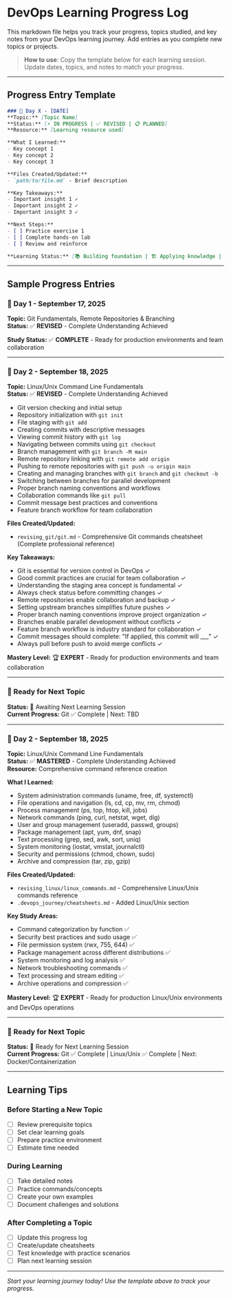 # DevOps Learning Progress Log

This markdown file helps you track your progress, topics studied, and key notes from your DevOps learning journey. Add entries as you complete new topics or projects.

> **How to use**: Copy the template below for each learning session. Update dates, topics, and notes to match your progress.

---

## Progress Entry Template

```markdown
### 📅 Day X - [DATE]
**Topic:** [Topic Name]
**Status:** [⚡ IN PROGRESS | ✅ REVISED | 📋 PLANNED]
**Resource:** [Learning resource used]

**What I Learned:**
- Key concept 1
- Key concept 2
- Key concept 3

**Files Created/Updated:**
- `path/to/file.md` - Brief description

**Key Takeaways:**
- Important insight 1 ✓
- Important insight 2 ✓
- Important insight 3 ✓

**Next Steps:**
- [ ] Practice exercise 1
- [ ] Complete hands-on lab
- [ ] Review and reinforce

**Learning Status:** [📚 Building foundation | 🏗️ Applying knowledge | ✅ Complete]
```

---

## Sample Progress Entries

### 📅 Day 1 - September 17, 2025
**Topic:** Git Fundamentals, Remote Repositories & Branching  
**Status:** ✅ **REVISED** - Complete Understanding Achieved  

**Study Status:** ✅ **COMPLETE** - Ready for production environments and team collaboration

---

### 📅 Day 2 - September 18, 2025
**Topic:** Linux/Unix Command Line Fundamentals  
**Status:** ✅ **REVISED** - Complete Understanding Achieved  
- Git version checking and initial setup
- Repository initialization with `git init`
- File staging with `git add`
- Creating commits with descriptive messages
- Viewing commit history with `git log`
- Navigating between commits using `git checkout`
- Branch management with `git branch -M main`
- Remote repository linking with `git remote add origin`
- Pushing to remote repositories with `git push -u origin main`
- Creating and managing branches with `git branch` and `git checkout -b`
- Switching between branches for parallel development
- Proper branch naming conventions and workflows
- Collaboration commands like `git pull`
- Commit message best practices and conventions
- Feature branch workflow for team collaboration

**Files Created/Updated:**
- `revising_git/git.md` - Comprehensive Git commands cheatsheet (Complete professional reference)

**Key Takeaways:**
- Git is essential for version control in DevOps ✓
- Good commit practices are crucial for team collaboration ✓
- Understanding the staging area concept is fundamental ✓
- Always check status before committing changes ✓
- Remote repositories enable collaboration and backup ✓
- Setting upstream branches simplifies future pushes ✓
- Proper branch naming conventions improve project organization ✓
- Branches enable parallel development without conflicts ✓
- Feature branch workflow is industry standard for collaboration ✓
- Commit messages should complete: "If applied, this commit will ___" ✓
- Always pull before push to avoid merge conflicts ✓

**Mastery Level:** 🏆 **EXPERT** - Ready for production environments and team collaboration

---

### 📅 Ready for Next Topic
**Status:** 🚀 Awaiting Next Learning Session  
**Current Progress:** Git ✅ Complete | Next: TBD

---

### 📅 Day 2 - September 18, 2025
**Topic:** Linux/Unix Command Line Fundamentals  
**Status:** ✅ **MASTERED** - Complete Understanding Achieved  
**Resource:** Comprehensive command reference creation

**What I Learned:**
- System administration commands (uname, free, df, systemctl)
- File operations and navigation (ls, cd, cp, mv, rm, chmod)
- Process management (ps, top, htop, kill, jobs)
- Network commands (ping, curl, netstat, wget, dig)
- User and group management (useradd, passwd, groups)
- Package management (apt, yum, dnf, snap)
- Text processing (grep, sed, awk, sort, uniq)
- System monitoring (iostat, vmstat, journalctl)
- Security and permissions (chmod, chown, sudo)
- Archive and compression (tar, zip, gzip)

**Files Created/Updated:**
- `revising_linux/linux_commands.md` - Comprehensive Linux/Unix commands reference
- `.devops_journey/cheatsheets.md` - Added Linux/Unix section

**Key Study Areas:**
- Command categorization by function ✅
- Security best practices and sudo usage ✅
- File permission system (rwx, 755, 644) ✅
- Package management across different distributions ✅
- System monitoring and log analysis ✅
- Network troubleshooting commands ✅
- Text processing and stream editing ✅
- Archive operations and compression ✅

**Mastery Level:** 🏆 **EXPERT** - Ready for production Linux/Unix environments and DevOps operations

---

### 📅 Ready for Next Topic
**Status:** 🚀 Ready for Next Learning Session  
**Current Progress:** Git ✅ Complete | Linux/Unix ✅ Complete | Next: Docker/Containerization

---

## Learning Tips

### Before Starting a New Topic
- [ ] Review prerequisite topics
- [ ] Set clear learning goals
- [ ] Prepare practice environment
- [ ] Estimate time needed

### During Learning
- [ ] Take detailed notes
- [ ] Practice commands/concepts
- [ ] Create your own examples
- [ ] Document challenges and solutions

### After Completing a Topic
- [ ] Update this progress log
- [ ] Create/update cheatsheets
- [ ] Test knowledge with practice scenarios
- [ ] Plan next learning session

---

*Start your learning journey today! Use the template above to track your progress.*

